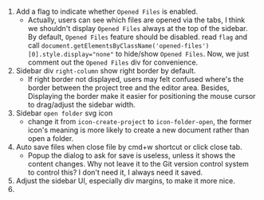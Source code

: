 1. Add a flag to indicate whether `Opened Files` is enabled.
   - Actually, users can see which files are opened via the tabs, I think we shouldn't display `Opened Files` always at the top of the sidebar. By default, `Opened Files` feature should be disabled.
   read `flag` and call `document.getElementsByClassName('opened-files')[0].style.display="none"` to hide/show `Opened Files`.
   Now, we just comment out the `Opened Files` div for convenience.
2. Sidebar div `right-column` show right border by default.
   - If right border not displayed, users may felt confused where's the border between the project tree and the editor area. Besides, Displaying the border make it easier for positioning the mouse cursor to drag/adjust the sidebar width.
3. Sidebar `open folder` svg icon
   - change it from `icon-create-project` to `icon-folder-open`, the former icon's meaning is more likely to create a new document rather than open a folder.
4. Auto save files when close file by cmd+w shortcut or click close tab. 
   - Popup the dialog to ask for save is useless, unless it shows the content changes. Why not leave it to the Git version control system to control this? I don't need it, I always need it saved.
5. Adjust the sidebar UI, especially div margins, to make it more nice.
6.  
